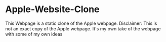 # Apple-Website-Clone
This Webpage is a static clone of the Apple webpage.
Disclaimer: This is not an exact copy of the Apple webpage. It's my own take of the webpage with some of my own ideas
